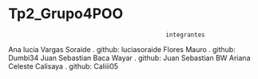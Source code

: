 # Tp2_Grupo4POO
                                                integrantes
Ana lucia Vargas Soraide . github: luciasoraide
Flores Mauro . github: Dumbi34
Juan Sebastian Baca Wayar . github: Juan Sebastian BW
Ariana Celeste Calisaya . github:  Caliii05
